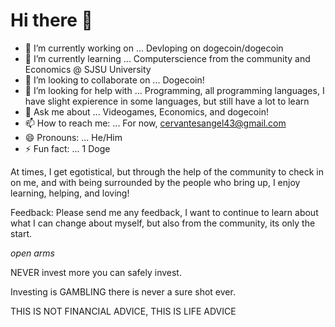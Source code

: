 # Hi there 👋
- 🔭 I’m currently working on ...
    Devloping on dogecoin/dogecoin
- 🌱 I’m currently learning ...
   Computerscience from the community and Economics @ SJSU University
- 👯 I’m looking to collaborate on ...
    Dogecoin!
- 🤔 I’m looking for help with ...
    Programming, all programming languages, I have slight expierence in some languages, but still have a lot to learn
- 💬 Ask me about ...
    Videogames, Economics, and dogecoin!
- 📫 How to reach me: ...
    For now, cervantesangel43@gmail.com
- 😄 Pronouns: ...
    He/Him
- ⚡ Fun fact: ... 1 Doge 
    
At times, I get egotistical, but through the help of the community to check in on me, and with being surrounded by the people who bring up, 
I enjoy learning, helping, and loving!

Feedback: Please send me any feedback, I want to continue to learn about what I can change about myself, but also from the community, its only the start. 

*open arms*

NEVER invest more you can safely invest.

Investing is GAMBLING there is never a sure shot ever.

THIS IS NOT FINANCIAL ADVICE, THIS IS LIFE ADVICE 
#

